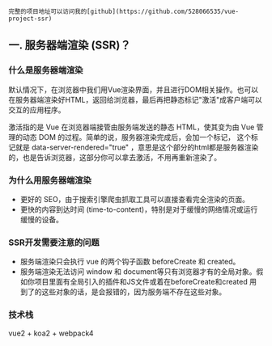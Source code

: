 
    完整的项目地址可以访问我的[github](https://github.com/528066535/vue-project-ssr)

## 一. 服务器端渲染 (SSR)？

 ### 什么是服务器端渲染

 默认情况下，在浏览器中我们用Vue渲染界面，并且进行DOM相关操作。也可以在服务器端渲染好HTML，返回给浏览器，最后再把静态标记"激活"成客户端可以
 交互的应用程序。

 激活指的是 Vue 在浏览器端接管由服务端发送的静态 HTML，使其变为由 Vue 管理的动态 DOM 的过程。简单的说，服务器渲染完成后，会加一个标记，
 这个标记就是 data-server-rendered="true" ，意思是这个部分的html都是服务器渲染的，也是告诉浏览器，这部分你可以拿去激活，不用再重新渲染了。

 ### 为什么用服务器端渲染

 * 更好的 SEO，由于搜索引擎爬虫抓取工具可以直接查看完全渲染的页面。
 * 更快的内容到达时间 (time-to-content)，特别是对于缓慢的网络情况或运行缓慢的设备。

 ### SSR开发需要注意的问题

 * 服务端渲染只会执行 vue 的两个钩子函数 beforeCreate 和 created。
 * 服务端渲染无法访问 window 和 document等只有浏览器才有的全局对象。假如你项目里面有全局引入的插件和JS文件或着在beforeCreate和created
 用到了的这些对象的话，是会报错的，因为服务端不存在这些对象。

 ### 技术栈

 vue2 + koa2 + webpack4

